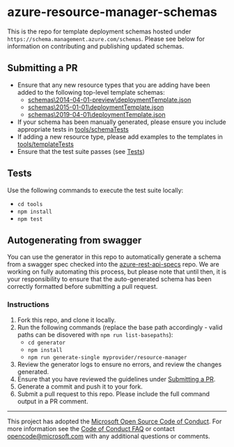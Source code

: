 # azure-resource-manager-schemas 

This is the repo for template deployment schemas hosted under `https://schema.management.azure.com/schemas`. Please see below for information on contributing and publishing updated schemas.

## Submitting a PR
* Ensure that any new resource types that you are adding have been added to the following top-level template schemas:
  * [schemas\2014-04-01-preview\deploymentTemplate.json](schemas/2014-04-01-preview/deploymentTemplate.json)
  * [schemas\2015-01-01\deploymentTemplate.json](schemas/2015-01-01/deploymentTemplate.json)
  * [schemas\2019-04-01\deploymentTemplate.json](schemas/2019-04-01/deploymentTemplate.json)
* If your schema has been manually generated, please ensure you include appropriate tests in [tools/schemaTests](tools/schemaTests/)
* If adding a new resource type, please add examples to the templates in [tools/templateTests](tools/templateTests/)
* Ensure that the test suite passes (see [Tests](#tests))

## Tests
Use the following commands to execute the test suite locally:
* `cd tools`
* `npm install`
* `npm test`

## Autogenerating from swagger
You can use the generator in this repo to automatically generate a schema from a swagger spec checked into the [azure-rest-api-specs](https://github.com/Azure/azure-rest-api-specs) repo. We are working on fully automating this process, but please note that until then, it is your responsibility to ensure that the auto-generated schema has been correctly formatted before submitting a pull request.
### Instructions
1. Fork this repo, and clone it locally.
2. Run the following commands (replace the base path accordingly - valid paths can be disovered with `npm run list-basepaths`):
    * `cd generator`
    * `npm install`
    * `npm run generate-single myprovider/resource-manager`
4. Review the generator logs to ensure no errors, and review the changes generated.
5. Ensure that you have reviewed the guidelines under [Submitting a PR](#submitting-a-pr).
6. Generate a commit and push it to your fork.
7. Submit a pull request to this repo. Please include the full command output in a PR comment.

---
This project has adopted the [Microsoft Open Source Code of Conduct](https://opensource.microsoft.com/codeofconduct/). For more information see the [Code of Conduct FAQ](https://opensource.microsoft.com/codeofconduct/faq/) or contact [opencode@microsoft.com](mailto:opencode@microsoft.com) with any additional questions or comments.
